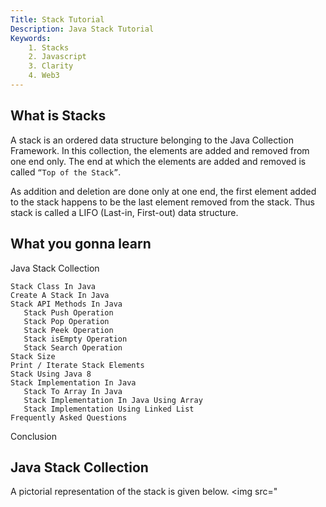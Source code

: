 ```yaml
---
Title: Stack Tutorial
Description: Java Stack Tutorial
Keywords: 
    1. Stacks
    2. Javascript
    3. Clarity
    4. Web3
---
```


## What is Stacks
A stack is an ordered data structure belonging to the Java Collection Framework. In this collection, the elements are added and removed from one end only. The end at which the elements are added and removed is called `“Top of the Stack”`.

As addition and deletion are done only at one end, the first element added to the stack happens to be the last element removed from the stack. Thus stack is called a LIFO (Last-in, First-out) data structure.

## What you gonna learn
 
 Java Stack Collection
 
    Stack Class In Java
    Create A Stack In Java
    Stack API Methods In Java
       Stack Push Operation
       Stack Pop Operation
       Stack Peek Operation
       Stack isEmpty Operation
       Stack Search Operation
    Stack Size
    Print / Iterate Stack Elements
    Stack Using Java 8
    Stack Implementation In Java
       Stack To Array In Java
       Stack Implementation In Java Using Array
       Stack Implementation Using Linked List
    Frequently Asked Questions
Conclusion
 

## Java Stack Collection

A pictorial representation of the stack is given below. <img src="


